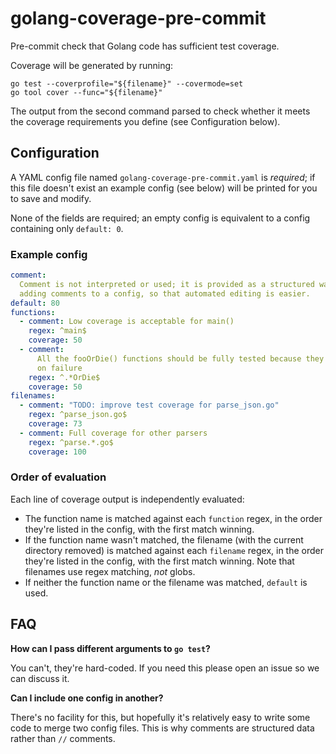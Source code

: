 # golang-coverage-pre-commit

Pre-commit check that Golang code has sufficient test coverage.

Coverage will be generated by running:

```shell
go test --coverprofile="${filename}" --covermode=set
go tool cover --func="${filename}"
```

The output from the second command parsed to check whether it meets the coverage
requirements you define (see Configuration below).

## Configuration

A YAML config file named `golang-coverage-pre-commit.yaml` is _required_; if
this file doesn't exist an example config (see below) will be printed for you to
save and modify.

None of the fields are required; an empty config is equivalent to a config
containing only `default: 0`.

### Example config

```yaml
comment:
  Comment is not interpreted or used; it is provided as a structured way of
  adding comments to a config, so that automated editing is easier.
default: 80
functions:
  - comment: Low coverage is acceptable for main()
    regex: ^main$
    coverage: 50
  - comment:
      All the fooOrDie() functions should be fully tested because they panic()
      on failure
    regex: ^.*OrDie$
    coverage: 50
filenames:
  - comment: "TODO: improve test coverage for parse_json.go"
    regex: ^parse_json.go$
    coverage: 73
  - comment: Full coverage for other parsers
    regex: ^parse.*.go$
    coverage: 100
```

### Order of evaluation

Each line of coverage output is independently evaluated:

- The function name is matched against each `function` regex, in the order
  they're listed in the config, with the first match winning.
- If the function name wasn't matched, the filename (with the current directory
  removed) is matched against each `filename` regex, in the order they're listed
  in the config, with the first match winning. Note that filenames use regex
  matching, _not_ globs.
- If neither the function name or the filename was matched, `default` is used.

## FAQ

**How can I pass different arguments to `go test`?**

You can't, they're hard-coded. If you need this please open an issue so we can
discuss it.

**Can I include one config in another?**

There's no facility for this, but hopefully it's relatively easy to write some
code to merge two config files. This is why comments are structured data rather
than `//` comments.
